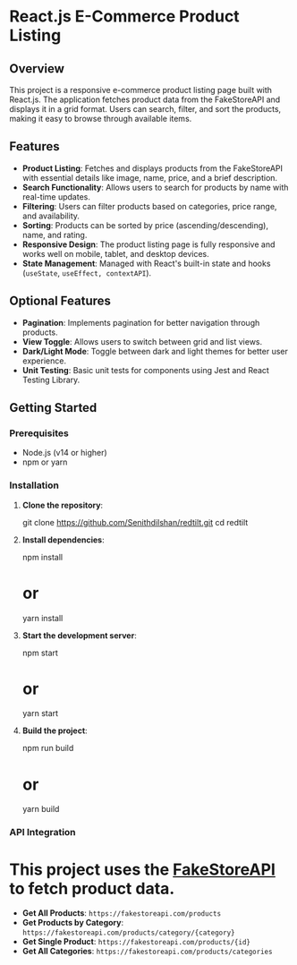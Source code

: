# React.js E-Commerce Product Listing

## Overview

This project is a responsive e-commerce product listing page built with React.js. The application fetches product data from the FakeStoreAPI and displays it in a grid format. Users can search, filter, and sort the products, making it easy to browse through available items.

## Features

- **Product Listing**: Fetches and displays products from the FakeStoreAPI with essential details like image, name, price, and a brief description.
- **Search Functionality**: Allows users to search for products by name with real-time updates.
- **Filtering**: Users can filter products based on categories, price range, and availability.
- **Sorting**: Products can be sorted by price (ascending/descending), name, and rating.
- **Responsive Design**: The product listing page is fully responsive and works well on mobile, tablet, and desktop devices.
- **State Management**: Managed with React's built-in state and hooks (`useState`, `useEffect, contextAPI`).

## Optional Features

- **Pagination**: Implements pagination for better navigation through products.
- **View Toggle**: Allows users to switch between grid and list views.
- **Dark/Light Mode**: Toggle between dark and light themes for better user experience.
- **Unit Testing**: Basic unit tests for components using Jest and React Testing Library.

## Getting Started

### Prerequisites

- Node.js (v14 or higher)
- npm or yarn

### Installation

1. **Clone the repository**:

   git clone https://github.com/Senithdilshan/redtilt.git
   cd redtilt

2. **Install dependencies**:

   npm install

   # or

   yarn install

3. **Start the development server**:

   npm start

   # or

   yarn start

4. **Build the project**:

   npm run build

   # or

   yarn build

### API Integration

# This project uses the [FakeStoreAPI](https://fakestoreapi.com) to fetch product data.

- **Get All Products**: `https://fakestoreapi.com/products`
- **Get Products by Category**: `https://fakestoreapi.com/products/category/{category}`
- **Get Single Product**: `https://fakestoreapi.com/products/{id}`
- **Get All Categories**: `https://fakestoreapi.com/products/categories`
